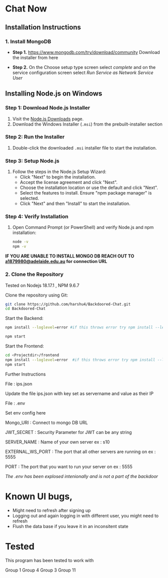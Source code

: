 
# Chat Now

## Installation Instructions

### 1. Install MongoDB

- **Step 1.**  https://www.mongodb.com/try/download/community Download the installer from here 

- **Step 2.**  On the Choose setup type screen select *complete* and on the service configuration screen select *Run Service as Network Service User*



## Installing Node.js on Windows

### Step 1: Download Node.js Installer

1. Visit the [Node.js Downloads](https://nodejs.org/en/download/) page.
2. Download the Windows Installer (`.msi`) from the prebuilt-installer section

### Step 2: Run the Installer

1. Double-click the downloaded `.msi` installer file to start the installation.

### Step 3: Setup Node.js

1. Follow the steps in the Node.js Setup Wizard:
   - Click "Next" to begin the installation.
   - Accept the license agreement and click "Next".
   - Choose the installation location or use the default and click "Next".
   - Select the features to install. Ensure "npm package manager" is selected.
   - Click "Next" and then "Install" to start the installation.

### Step 4: Verify Installation

1. Open Command Prompt (or PowerShell) and verify Node.js and npm installation:
   ```bash
   node -v
   npm -v


**IF YOU ARE UNABLE TO INSTALL MONGO DB REACH OUT TO a1879980@adelaide.edu.au for connection URL**
### 2. Clone the Repository

Tested on Nodejs 18.17.1 , NPM 9.6.7

Clone the repository using Git:

```bash
git clone https://github.com/harshu4/Backdoored-Chat.git
cd Backdoored-Chat
```

Start the Backend: 
```bash
npm install --loglevel=error #if this throws error try npm install --legacy-peer-deps

npm start  
```

Start the Frontend:
```bash
cd <Projectdir>/frontend 
npm install --loglevel=error  #if this throws error try npm install --legacy-peer-deps
npm start
```




Further Instructions 

File : ips.json 

Update the file ips.json with key set as servername and value as their IP 


File : .env 

Set env config here 

Mongo_URI : Connect to mongo DB URL

JWT_SECRET : Security Parameter for JWT can be any string

SERVER_NAME :  Name of your own server ex : s10

EXTERNAL_WS_PORT : The port that all other servers are running on ex : 5555 

PORT : The port that you want to run your server on ex : 5555


*The .env has been explosed intenionally and is not a part of the backdoor*


# Known UI bugs, 
- Might need to refresh after signing up 
- Logging out and again logging in with different user, you might need to refresh 
- Flush the data base if you leave it in an inconsitent state

# Tested
This program has been tested to work with 

Group 1 
Group 4
Group 3
Group 11